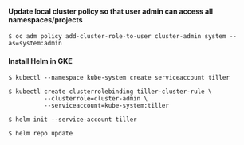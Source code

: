 #### Update local cluster policy so that user admin can access all namespaces/projects
```
$ oc adm policy add-cluster-role-to-user cluster-admin system --as=system:admin
```
#### Install Helm in GKE
```
$ kubectl --namespace kube-system create serviceaccount tiller

$ kubectl create clusterrolebinding tiller-cluster-rule \
          --clusterrole=cluster-admin \
          --serviceaccount=kube-system:tiller

$ helm init --service-account tiller

$ helm repo update 
```
